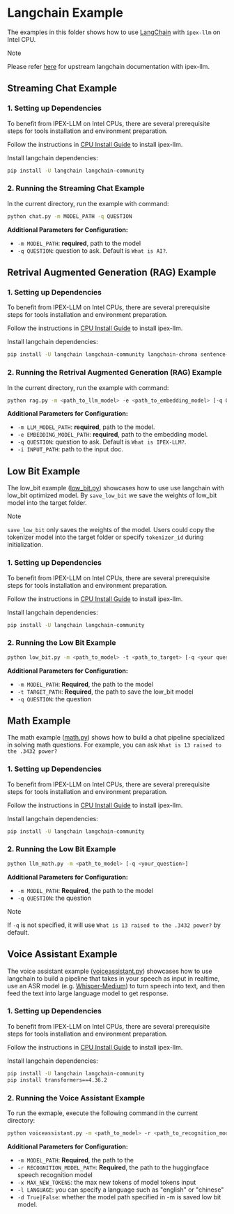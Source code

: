 # Langchain Example

The examples in this folder shows how to use [LangChain](https://www.langchain.com/) with `ipex-llm` on Intel CPU.

> [!NOTE]
> Please refer [here](https://python.langchain.com/docs/integrations/llms/ipex_llm) for upstream langchain documentation with ipex-llm.

## Streaming Chat Example

### 1. Setting up Dependencies

To benefit from IPEX-LLM on Intel CPUs, there are several prerequisite steps for tools installation and environment preparation.

Follow the instructions in [CPU Install Guide](../../../../../docs/mddocs/Overview/install_cpu.md) to install ipex-llm.

Install langchain dependencies:

```bash
pip install -U langchain langchain-community
```

### 2. Running the Streaming Chat Example

In the current directory, run the example with command:

```bash
python chat.py -m MODEL_PATH -q QUESTION
```
**Additional Parameters for Configuration:**
- `-m MODEL_PATH`: **required**, path to the model
- `-q QUESTION`: question to ask. Default is `What is AI?`.

## Retrival Augmented Generation (RAG) Example

### 1. Setting up Dependencies

To benefit from IPEX-LLM on Intel CPUs, there are several prerequisite steps for tools installation and environment preparation.

Follow the instructions in [CPU Install Guide](../../../../../docs/mddocs/Overview/install_cpu.md) to install ipex-llm.

Install langchain dependencies:

```bash
pip install -U langchain langchain-community langchain-chroma sentence-transformers==3.0.1
```

### 2. Running the Retrival Augmented Generation (RAG) Example

In the current directory, run the example with command:

```bash
python rag.py -m <path_to_llm_model> -e <path_to_embedding_model> [-q QUESTION] [-i INPUT_PATH]
```
**Additional Parameters for Configuration:**
- `-m LLM_MODEL_PATH`: **required**, path to the model.
- `-e EMBEDDING_MODEL_PATH`: **required**, path to the embedding model.
- `-q QUESTION`: question to ask. Default is `What is IPEX-LLM?`.
- `-i INPUT_PATH`: path to the input doc.


## Low Bit Example

The low_bit example ([low_bit.py](./low_bit.py)) showcases how to use use langchain with low_bit optimized model.
By `save_low_bit` we save the weights of low_bit model into the target folder.
> [!NOTE]
> `save_low_bit` only saves the weights of the model. 
> Users could copy the tokenizer model into the target folder or specify `tokenizer_id` during initialization. 

### 1. Setting up Dependencies

To benefit from IPEX-LLM on Intel CPUs, there are several prerequisite steps for tools installation and environment preparation.

Follow the instructions in [CPU Install Guide](../../../../../docs/mddocs/Overview/install_cpu.md) to install ipex-llm.

Install langchain dependencies:

```bash
pip install -U langchain langchain-community
```

### 2. Running the Low Bit Example

```bash
python low_bit.py -m <path_to_model> -t <path_to_target> [-q <your question>]
```
**Additional Parameters for Configuration:**
- `-m MODEL_PATH`: **Required**, the path to the model
- `-t TARGET_PATH`: **Required**, the path to save the low_bit model
- `-q QUESTION`: the question

## Math Example

The math example ([math.py](./llm_math.py)) shows how to build a chat pipeline specialized in solving math questions. For example, you can ask `What is 13 raised to the .3432 power?`

### 1. Setting up Dependencies

To benefit from IPEX-LLM on Intel CPUs, there are several prerequisite steps for tools installation and environment preparation.

Follow the instructions in [CPU Install Guide](../../../../../docs/mddocs/Overview/install_cpu.md) to install ipex-llm.

Install langchain dependencies:

```bash
pip install -U langchain langchain-community
```

### 2. Running the Low Bit Example

```bash
python llm_math.py -m <path_to_model> [-q <your_question>]
```

**Additional Parameters for Configuration:**
- `-m MODEL_PATH`: **Required**, the path to the model
- `-q QUESTION`: the question

> [!NOTE]
> If `-q` is not specified, it will use `What is 13 raised to the .3432 power?` by default. 

## Voice Assistant Example

The voice assistant example ([voiceassistant.py](./voiceassistant.py)) showcases how to use langchain to build a pipeline that takes in your speech as input in realtime, use an ASR model (e.g. [Whisper-Medium](https://huggingface.co/openai/whisper-medium)) to turn speech into text, and then feed the text into large language model to get response.  

### 1. Setting up Dependencies

To benefit from IPEX-LLM on Intel CPUs, there are several prerequisite steps for tools installation and environment preparation.

Follow the instructions in [CPU Install Guide](../../../../../docs/mddocs/Overview/install_cpu.md) to install ipex-llm.

Install langchain dependencies:
```bash
pip install -U langchain langchain-community
pip install transformers==4.36.2
```

### 2. Running the Voice Assistant Example

To run the exmaple, execute the following command in the current directory:

```bash
python voiceassistant.py -m <path_to_model> -r <path_to_recognition_model> [-q <your_question>]
```
**Additional Parameters for Configuration:**
- `-m MODEL_PATH`: **Required**, the path to the 
- `-r RECOGNITION_MODEL_PATH`: **Required**,  the path to the huggingface speech recognition model
- `-x MAX_NEW_TOKENS`: the max new tokens of model tokens input
- `-l LANGUAGE`: you can specify a language such as "english" or "chinese" 
- `-d True|False`: whether the model path specified in -m is saved low bit model.
